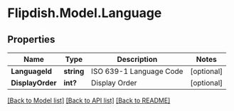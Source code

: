 # Flipdish.Model.Language
## Properties

Name | Type | Description | Notes
------------ | ------------- | ------------- | -------------
**LanguageId** | **string** | ISO 639-1 Language Code | [optional] 
**DisplayOrder** | **int?** | Display Order | [optional] 

[[Back to Model list]](../README.md#documentation-for-models) [[Back to API list]](../README.md#documentation-for-api-endpoints) [[Back to README]](../README.md)

